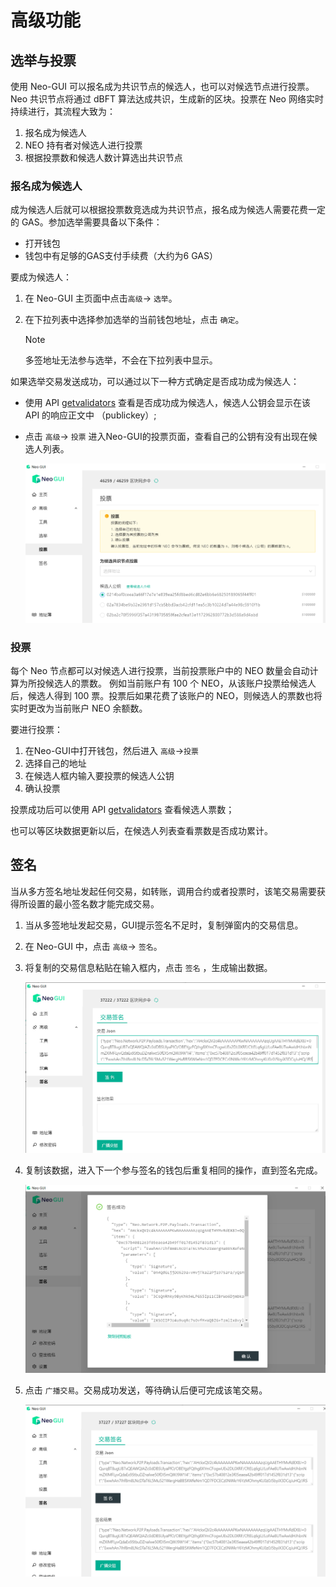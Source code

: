 # 高级功能

## 选举与投票

使用 Neo-GUI 可以报名成为共识节点的候选人，也可以对候选节点进行投票。Neo 共识节点将通过 dBFT 算法达成共识，生成新的区块。投票在 Neo 网络实时持续进行，其流程大致为：

1. 报名成为候选人
2. NEO 持有者对候选人进行投票
3. 根据投票数和候选人数计算选出共识节点

### 报名成为候选人

成为候选人后就可以根据投票数竞选成为共识节点，报名成为候选人需要花费一定的 GAS。参加选举需要具备以下条件：

+ 打开钱包
+ 钱包中有足够的GAS支付手续费（大约为6 GAS）

要成为候选人：

1. 在 Neo-GUI 主页面中点击`高级`-> `选举`。

2. 在下拉列表中选择参加选举的当前钱包地址，点击 `确定`。

   > [!Note]
   >
   > 多签地址无法参与选举，不会在下拉列表中显示。

如果选举交易发送成功，可以通过以下一种方式确定是否成功成为候选人：

+ 使用 API [getvalidators](../../reference/rpc/latest-version/api/getvalidators.html) 查看是否成功成为候选人，候选人公钥会显示在该 API 的响应正文中 （publickey）;

+ 点击 `高级`-> `投票` 进入Neo-GUI的投票页面，查看自己的公钥有没有出现在候选人列表。

  ![](../assets/guiValidators.png)

### 投票

每个 Neo 节点都可以对候选人进行投票，当前投票账户中的 NEO 数量会自动计算为所投候选人的票数。 例如当前账户有 100 个 NEO，从该账户投票给候选人后，候选人得到 100 票。投票后如果花费了该账户的 NEO，则候选人的票数也将实时更改为当前账户 NEO 余额数。

要进行投票：

1. 在Neo-GUI中打开钱包，然后进入 `高级`->`投票`
2. 选择自己的地址
3. 在候选人框内输入要投票的候选人公钥
4. 确认投票

投票成功后可以使用 API [getvalidators](../../reference/rpc/latest-version/api/getvalidators.html) 查看候选人票数；

也可以等区块数据更新以后，在候选人列表查看票数是否成功累计。

## 签名

当从多方签名地址发起任何交易，如转账，调用合约或者投票时，该笔交易需要获得所设置的最小签名数才能完成交易。

1. 当从多签地址发起交易，GUI提示签名不足时，复制弹窗内的交易信息。

2. 在 Neo-GUI 中，点击 `高级`-> `签名`。

3. 将复制的交易信息粘贴在输入框内，点击 ` 签名 ` ，生成输出数据。

   ![](../assets/sign_2.png)

4. 复制该数据，进入下一个参与签名的钱包后重复相同的操作，直到签名完成。

   ![](../assets/sign_3.png)

5. 点击 `广播交易`。交易成功发送，等待确认后便可完成该笔交易。

   ![](../assets/sign_4.png)
